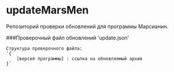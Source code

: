 # updateMarsMen
Репозиторий проверки обновлений для программы Марсианин.

###Проверочный файл обновлений 'update.json'

    Структура проверочного файла:
    `{
        [версия программы] : ссылка на обновляемый архив
    }`
